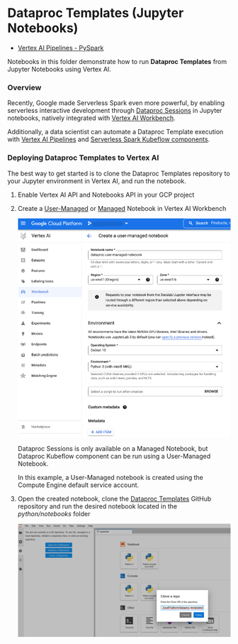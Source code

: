 # Dataproc Templates (Jupyter Notebooks)

* [Vertex AI Pipelines - PySpark](vertex_pipeline_pyspark.ipynb)

Notebooks in this folder demonstrate how to run **Dataproc Templates** from Jupyter Notebooks using Vertex AI. 

### Overview

Recently, Google made Serverless Spark even more powerful, by enabling serverless interactive development through [Dataproc Sessions](https://cloud.google.com/blog/products/data-analytics/making-serverless-spark-even-more-powerful) in Jupyter notebooks, natively integrated with [Vertex AI Workbench](https://cloud.google.com/vertex-ai-workbench).  

Additionally, a data scientist can automate a Dataproc Template execution with [Vertex AI Pipelines](https://cloud.google.com/vertex-ai/docs/pipelines/introduction) and [Serverless Spark Kubeflow components](https://cloud.google.com/blog/topics/developers-practitioners/announcing-serverless-spark-components-vertex-ai-pipelines).  

### Deploying Dataproc Templates to Vertex AI

The best way to get started is to clone the Dataproc Templates repository to your Jupyter environment in Vertex AI, and run the notebook.  

1) Enable Vertex AI API and Notebooks API in your GCP project
2) Create a [User-Managed](https://cloud.google.com/vertex-ai/docs/workbench/user-managed/introduction) or [Managed](https://cloud.google.com/vertex-ai/docs/workbench/managed/introduction) Notebook in Vertex AI Workbench

   ![workbench](images/create_notebook.png)

   Dataproc Sessions is only available on a Managed Notebook, but Dataproc Kubeflow component can be run using a User-Managed Notebook.  
   
   In this example, a User-Managed notebook is created using the Compute Engine default service account.

3) Open the created notebook, clone the [Dataproc Templates](https://github.com/GoogleCloudPlatform/dataproc-templates) GitHub repository and run the desired notebook located in the *python/notebooks* folder


   ![clone](images/clone_repository.png)